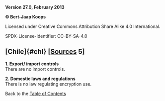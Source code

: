 **Version 27.0, February 2013**

**© Bert-Jaap Koops**

Licensed under Creative Commons Attribution Share Alike 4.0 International.

SPDX-License-Identifier: CC-BY-SA-4.0

## [Chile]{#chl} \[[Sources](cls-srce.htm) 5\]

**1. Export/ import controls**\
There are no import controls.

**2. Domestic laws and regulations**\
There is no law regulating encryption use.

Back to the [Table of Contents](index.html#toc)
